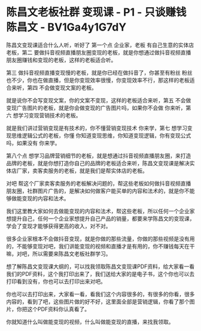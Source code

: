 # 陈昌文老板社群   变现课 - P1 - 只谈赚钱陈昌文 - BV1Ga4y1G7dY

陈昌文变现课适合什么人听，听好了 第一个点 企业家，老板 有自己生意的实体店老板，第二 要做抖音视频直播朋友圈变现的老板，就是你想通过做抖音视频直播朋友圈赚钱和变现的老板，这样的老板适合听。

第三 做抖音视频直播变现慢的老板，就是你已经在做抖音了，你甚至有粉丝 粉丝也不少，你也在做直播，但是你变现效率很慢，你变现效率不行，那这样的老板适合来听，第四 不会做变现文案的老板。

就是说你不会写变现文案，你的文案不变现，这样的老板适合来听，第五 不会做变现广告图片的老板，就是你会做变现的广告图片吗，如果你不会做 你来听，第六 想学习变现营销技术的老板。

就是我们讲过营销变现是有技术的，你不懂营销变现技术 你来学，第七 想学习变现思维逻辑公式的老板，你懂 你知道变现思维，你知道变现逻辑，你有变现公式吗，如果没有 你来学。

第八个点 想学习品牌营销细节的老板，就是想通过抖音视频直播朋友圈，来打造品牌的老板，就是你想打造你自己的品牌的老板适合来听，陈昌文变现课是解决实体店厂家，卖客卖服务的老板，就是我们是帮实体店的老板。

对吧 帮这个厂家卖客卖服务的老板解决问题的，帮这些老板如何做抖音视频直播朋友圈，社群图片广告的，是解决如何做客户能买单的内容和法术的，就是你不能够做能变现的内容和法术。

我们这里教大家如何去做能变现的内容和法术，帮这些老板，所以任何一个企业家想提升自己，任何一个企业家想提升自己产品的销量，都要来学陈昌文的变现课，学会了变现才能够获得更高的收入，对不对。

很多企业家根本不会做抖音变现，就是你做的那些流量，你做的那些视频是没有用的，不能够变现对吧，我们讲能变现的视频和直播才是有用的，你不赚钱每天在干嘛，对吧，所以需要来陈昌文老板社群学习。

想了解陈昌文变现课大纲的，可以找我领取陈昌文变现课PDF资料，给大家看一看我们的PDF资料，这个我打印出来了，我们送给大家的是电子书，这个你也可以去打印看到没有，你也可以去打印出来对吧。

你也可以去打印出来，大家看一看，看我们这个内容很多的，有很多的你看，很多内容的，看到了吧，这些图片做的好不好，这里面全部是营销逻辑，你看了那个图片，你把这个PDF资料你认真看了。

你就知道什么叫做能变现的视频，什么叫做能变现的直播，来找我领取。